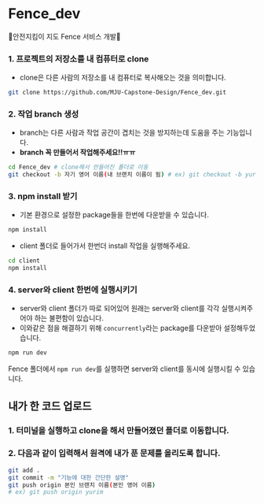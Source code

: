 # Fence_dev
🚧안전지킴이 지도 Fence 서비스 개발🚧


### 1. 프로젝트의 저장소를 내 컴퓨터로 clone

- clone은 다른 사람의 저장소를 내 컴퓨터로 복사해오는 것을 의미합니다.

```sh
git clone https://github.com/MJU-Capstone-Design/Fence_dev.git
```

### 2. 작업 branch 생성

- branch는 다른 사람과 작업 공간이 겹치는 것을 방지하는데 도움을 주는 기능입니다.
- **branch 꼭 만들어서 작업해주세요!!ㅠㅠ**

```sh
cd Fence_dev # clone해서 만들어진 폴더로 이동
git checkout -b 자기 영어 이름(내 브랜치 이름이 됨) # ex) git checkout -b yurim
```

### 3. npm install 받기

- 기본 환경으로 설정한 package들을 한번에 다운받을 수 있습니다.
```sh
npm install
```
- client 폴더로 들어가서 한번더 install 작업을 실행해주세요.
```sh
cd client
npm install
```

### 4. server와 client 한번에 실행시키기

- server와 client 폴더가 따로 되어있어 원래는 server와 client를 각각 실행시켜주어야 하는 불편함이 있습니다.
- 이와같은 점을 해결하기 위해 `concurrently`라는 package를 다운받아 설정해두었습니다.

```sh
npm run dev
```
Fence 폴더에서 `npm run dev`를 실행하면 server와 client를 동시에 실행시킬 수 있습니다.

## 내가 한 코드 업로드

### 1. 터미널을 실행하고 clone을 해서 만들어졌던 폴더로 이동합니다.

### 2. 다음과 같이 입력해서 원격에 내가 푼 문제를 올리도록 합니다.

```sh
git add .
git commit -m "기능에 대한 간단한 설명"
git push origin 본인 브랜치 이름(본인 영어 이름)
# ex) git push origin yurim
```

